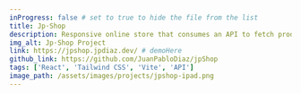 ```yaml
---
inProgress: false # set to true to hide the file from the list
title: Jp·Shop
description: Responsive online store that consumes an API to fetch products. Features include a sign in, product filtering, skeleton screens, and pagination
img_alt: Jp·Shop Project
link: https://jpshop.jpdiaz.dev/ # demoHere
github_link: https://github.com/JuanPabloDiaz/jpShop
tags: ['React', 'Tailwind CSS', 'Vite', 'API']
image_path: /assets/images/projects/jpshop-ipad.png
---
```

